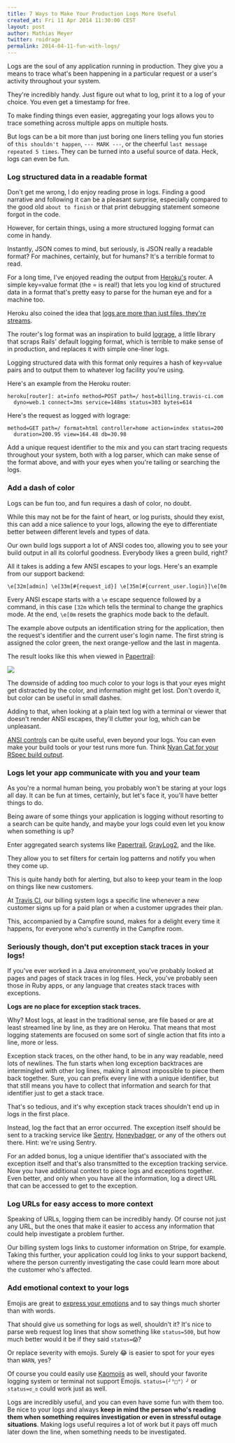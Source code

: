 ```yaml
---
title: 7 Ways to Make Your Production Logs More Useful
created_at: Fri 11 Apr 2014 11:30:00 CEST
layout: post
author: Mathias Meyer
twitter: roidrage
permalink: 2014-04-11-fun-with-logs/
---
```

Logs are the soul of any application running in production. They give you a means to trace what's been happening in a particular request or a user's activity throughout your system.

They're incredibly handy. Just figure out what to log, print it to a log of your choice. You even get a timestamp for free.

To make finding things even easier, aggregating your logs allows you to trace something across multiple apps on multiple hosts.

But logs can be a bit more than just boring one liners telling you fun stories of `this shouldn't happen`, `--- MARK ---`, or the cheerful `last message repeated 5 times`. They can be turned into a useful source of data. Heck, logs can even be fun.

### Log structured data in a readable format

Don't get me wrong, I do enjoy reading prose in logs. Finding a good narrative and following it can be a pleasant surprise, especially compared to the good old `about to finish` or that print debugging statement someone forgot in the code.

However, for certain things, using a more structured logging format can come in handy.

Instantly, JSON comes to mind, but seriously, is JSON really a readable format? For machines, certainly, but for humans? It's a terrible format to read.

For a long time, I've enjoyed reading the output from [Heroku's](https://www.heroku.com) router. A simple key=value format (the = is real!) that lets you log kind of structured data in a format that's pretty easy to parse for the human eye and for a machine too.

Heroku also coined the idea that [logs are more than just files, they're streams](https://adam.heroku.com/past/2011/4/1/logs_are_streams_not_files/).

The router's log format was an inspiration to build [lograge](https://github.com/roidrage/lograge), a little library that scraps Rails' default logging format, which is terrible to make sense of in production, and replaces it with simple one-liner logs.

Logging structured data with this format only requires a hash of key=value pairs and to output them to whatever log facility you're using.

Here's an example from the Heroku router:

    heroku[router]: at=info method=POST path=/ host=billing.travis-ci.com
      dyno=web.1 connect=3ms service=148ms status=303 bytes=614

Here's the request as logged with lograge:

    method=GET path=/ format=html controller=home action=index status=200
      duration=200.95 view=164.48 db=30.98

Add a unique request identifier to the mix and you can start tracing requests throughout your system, both with a log parser, which can make sense of the format above, and with your eyes when you're tailing or searching the logs.

### Add a dash of color

Logs can be fun too, and fun requires a dash of color, no doubt.

While this may not be for the faint of heart, or log purists, should they exist, this can add a nice salience to your logs, allowing the eye to differentiate better between different levels and types of data.

Our own build logs support a lot of ANSI codes too, allowing you to see your build output in all its colorful goodness. Everybody likes a green build, right?

All it takes is adding a few ANSI escapes to your logs. Here's an example from our support backend:

    \e[32m[admin] \e[33m[#{request_id}] \e[35m[#{current_user.login}]\e[0m

Every ANSI escape starts with a `\e` escape sequence followed by a command, in this case `[32m` which tells the terminal to change the graphics mode. At the end, `\e[0m` resets the graphics mode back to the default.

The example above outputs an identification string for the application, then the request's identifier and the current user's login name. The first string is assigned the color green, the next orange-yellow and the last in magenta.

The result looks like this when viewed in [Papertrail](https://papertrailapp.com):

![](http://s3itch.paperplanes.de/ansilogs_20140411_105032.jpg)
  
The downside of adding too much color to your logs is that your eyes might get distracted by the color, and information might get lost. Don't overdo it, but color can be useful in small dashes.

Adding to that, when looking at a plain text log with a terminal or viewer that doesn't render ANSI escapes, they'll clutter your log, which can be unpleasant.

[ANSI controls](http://ascii-table.com/ansi-escape-sequences.php) can be quite useful, even beyond your logs. You can even make your build tools or your test runs more fun. Think [Nyan Cat for your RSpec build output](http://www.mattsears.com/articles/2011/11/16/nyan-cat-rspec-formatter).

### Logs let your app communicate with you and your team

As you're a normal human being, you probably won't be staring at your logs all day. It can be fun at times, certainly, but let's face it, you'll have better things to do.

Being aware of some things your application is logging without resorting to a search can be quite handy, and maybe your logs could even let you know when something is up?

Enter aggregated search systems like [Papertrail](https://papertrailapp.com), [GrayLog2](http://graylog2.org), and the like.

They allow you to set filters for certain log patterns and notify you when they come up.

This is quite handy both for alerting, but also to keep your team in the loop on things like new customers.

At [Travis CI](https://travis-ci.com), our billing system logs a specific line whenever a new customer signs up for a paid plan or when a customer upgrades their plan.

This, accompanied by a Campfire sound, makes for a delight every time it happens, for everyone who's currently in the Campfire room.

### Seriously though, don't put exception stack traces in your logs!

If you've ever worked in a Java environment, you've probably looked at pages and pages of stack traces in log files. Heck, you've probably seen those in Ruby apps, or any language that creates stack traces with exceptions.

**Logs are no place for exception stack traces.**

Why? Most logs, at least in the traditional sense, are file based or are at least streamed line by line, as they are on Heroku. That means that most logging statements are focused on some sort of single action that fits into a line, more or less.

Exception stack traces, on the other hand, to be in any way readable, need lots of newlines. The fun starts when long exception backtraces are intermingled with other log lines, making it almost impossible to piece them back together. Sure, you can prefix every line with a unique identifier, but that still means you have to collect that information and search for that identifier just to get a stack trace.

That's so tedious, and it's why exception stack traces shouldn't end up in logs in the first place.

Instead, log the fact that an error occurred. The exception itself should be sent to a tracking service like [Sentry](http://getsentry.com), [Honeybadger](http://honeybadger.io), or any of the others out there. Hint: we're using Sentry.

For an added bonus, log a unique identifier that's associated with the exception itself and that's also transmitted to the exception tracking service. Now you have additional context to piece logs and exceptions together. Even better, and only when you have all the information, log a direct URL that can be accessed to get to the exception.

### Log URLs for easy access to more context

Speaking of URLs, logging them can be incredibly handy. Of course not just any URL, but the ones that make it easier to access any information that could help investigate a problem further.

Our billing system logs links to customer information on Stripe, for example. Taking this further, your application could log links to your support backend, where the person currently investigating the case could learn more about the customer who's affected.

### Add emotional context to your logs

Emojis are great to [express your emotions](http://wynnnetherland.com/journal/putting-the-emote-in-remote-work) and to say things much shorter than with words.

That should give us something for logs as well, shouldn't it? It's nice to parse web request log lines that show something like `status=500`, but how much better would it be if they said `status=😱`?

Or replace severity with emojis. Surely 😂 is easier to spot for your eyes than `WARN`, yes?

Of course you could easily use [Kaomojis](http://www.chatslang.com/emoticons/kaomoji) as well, should your favorite logging system or terminal not support Emojis. `status=(╯°□°）╯` or `status=ಠ_ಠ` could work just as well.

Logs are incredibly useful, and you can even have some fun with them too. Be nice to your logs and always **keep in mind the person who's reading them when something requires investigation or even in stressful outage situations**. Making logs useful requires a lot of work but it pays off much later down the line, when something needs to be investigated.
